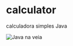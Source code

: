 # calculator
calculadora simples Java

<img src="https://www.ativasoft.com.br/blog/wp-content/uploads/2018/01/java_icon.png" alt="Java na veia" style="vertical-align:middle">


